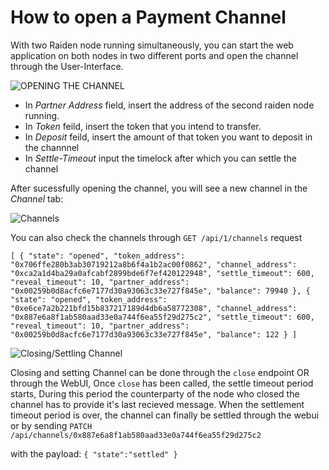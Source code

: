 <h1> How to open a Payment Channel </h1>

With two Raiden node running simultaneously, you can start the web application on both nodes in two different ports and open the channel through the User-Interface.


![OPENING THE CHANNEL](https://github.com/dopetard/Raiden-ERC20-Atomic-Swap-POC-/blob/master/Screen%20Shot%202018-02-26%20at%2012.04.55%20PM.png)

* In *Partner Address* field, insert the address of the second raiden node running.
* In *Token* feild, insert the token that you intend to transfer.
* In *Deposit* feild, insert the amount of that token you want to deposit in the channnel
* In *Settle-Timeout* input the timelock after which you can settle the channel

After sucessfully opening the channel, you will see a new channel in the *Channel* tab:

![Channels](https://github.com/dopetard/Raiden-ERC20-Atomic-Swap-POC-/blob/master/Screen%20Shot%202018-02-26%20at%204.00.57%20PM.png)

You can also check the channels through `GET /api/1/channels` request

`[
 {
  "state": "opened",
  "token_address": "0x706ffe280b3ab30719212a8b6f4a1b2ac00f0862",
  "channel_address": "0xca2a1d4ba29a0afcabf2899bde6f7ef420122948",
  "settle_timeout": 600,
  "reveal_timeout": 10,
  "partner_address": "0x00259b0d8acfc6e7177d30a93063c33e727f845e",
  "balance": 79940
 },
 {
  "state": "opened",
  "token_address": "0xe6ce7a2b221bfd15b837217189d4db6a58772308",
  "channel_address": "0x887e6a8f1ab580aad33e0a744f6ea55f29d275c2",
  "settle_timeout": 600,
  "reveal_timeout": 10,
  "partner_address": "0x00259b0d8acfc6e7177d30a93063c33e727f845e",
  "balance": 122
 }
]`

![Closing/Settling Channel](https://github.com/dopetard/Raiden-ERC20-Atomic-Swap-POC-/blob/master/Screen%20Shot%202018-02-26%20at%205.14.58%20PM.png)

Closing and setting Channel can be done through the `close` endpoint OR through the WebUI, Once `close` has been called, the settle timeout period starts, During this period the counterparty of the node who closed the channel has to provide it's last recieved message. When the settlement timeout period is over, the channel can finally be settled through the webui or by sending `PATCH /api/channels/0x887e6a8f1ab580aad33e0a744f6ea55f29d275c2` 

with the payload:
` {
     "state":"settled"
  }
 `
 
